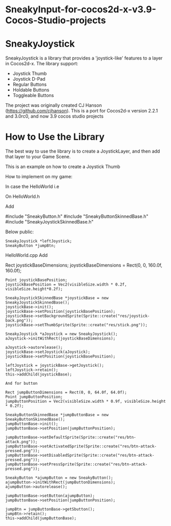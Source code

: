 # SneakyInput-for-cocos2d-x-v3.9-Cocos-Studio-projects

SneakyJoystick
==============

SneakyJoystick is a library that provides a 'joystick-like' features to a layer in Cocos2d-x. The library support:

- Joystick Thumb
- Joystick D-Pad
- Regular Buttons
- Holdable Buttons
- Toggleable Buttons

The project was originally created CJ Hanson (https://github.com/cjhanson). This is a port for Cocos2d-x version 2.2.1 and 3.0rc0, and now 3.9 cocos studio projects

How to Use the Library
======================

The best way to use the library is to create a JoystickLayer, and then add that layer to your Game Scene.

This is an example on how to create a Joystick Thumb


How to implement on my game:

In case the HelloWorld i.e

On HelloWorld.h

Add 

#include "SneakyButton.h"
#include "SneakyButtonSkinnedBase.h"
#include "SneakyJoystickSkinnedBase.h"

Below
public:
    
    SneakyJoystick *leftJoystick;
    SneakyButton *jumpBtn;

HelloWorld.cpp
Add

Rect joystickBaseDimensions;
    joystickBaseDimensions = Rect(0, 0, 160.0f, 160.0f);
    
    Point joystickBasePosition;
    joystickBasePosition = Vec2(visibleSize.width * 0.2f, visibleSize.height*0.2f);
    
    SneakyJoystickSkinnedBase *joystickBase = new SneakyJoystickSkinnedBase();
    joystickBase->init();
    joystickBase->setPosition(joystickBasePosition);
    joystickBase->setBackgroundSprite(Sprite::create("res/joystick-back.png"));
    joystickBase->setThumbSprite(Sprite::create("res/stick.png"));
    
    SneakyJoystick *aJoystick = new SneakyJoystick();
    aJoystick->initWithRect(joystickBaseDimensions);
    
    aJoystick->autorelease();
    joystickBase->setJoystick(aJoystick);
    joystickBase->setPosition(joystickBasePosition);
    
    leftJoystick = joystickBase->getJoystick();
    leftJoystick->retain();
    this->addChild(joystickBase);
    
    And for button
    
    Rect jumpButtonDimensions = Rect(0, 0, 64.0f, 64.0f);
    Point jumpButtonPosition;
    jumpButtonPosition = Vec2(visibleSize.width * 0.9f, visibleSize.height * 0.2f);
    
    SneakyButtonSkinnedBase *jumpButtonBase = new SneakyButtonSkinnedBase();
    jumpButtonBase->init();
    jumpButtonBase->setPosition(jumpButtonPosition);
    
    jumpButtonBase->setDefaultSprite(Sprite::create("res/btn-attack.png"));
    jumpButtonBase->setActivatedSprite(Sprite::create("res/btn-attack-pressed.png"));
    jumpButtonBase->setDisabledSprite(Sprite::create("res/btn-attack-pressed.png"));
    jumpButtonBase->setPressSprite(Sprite::create("res/btn-attack-pressed.png"));
    
    SneakyButton *ajumpButton = new SneakyButton();
    ajumpButton->initWithRect(jumpButtonDimensions);
    ajumpButton->autorelease();
    
    jumpButtonBase->setButton(ajumpButton);
    jumpButtonBase->setPosition(jumpButtonPosition);
    
    jumpBtn = jumpButtonBase->getSbutton();
    jumpBtn->retain();
    this->addChild(jumpButtonBase);
    
